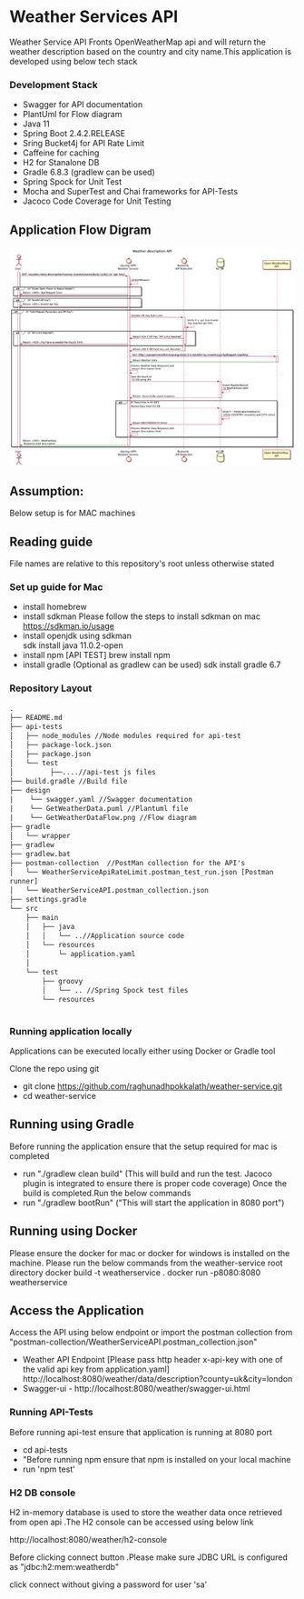  Weather Services API
=========================================
Weather Service API Fronts  OpenWeatherMap api and will return the weather description based on the country and city name.This application is developed using below tech stack

### Development Stack
- Swagger for API documentation
- PlantUml for Flow diagram
- Java 11
- Spring Boot 2.4.2.RELEASE
- Sring Bucket4j for API Rate Limit
- Caffeine for caching
- H2 for Stanalone DB
- Gradle 6.8.3 (gradlew can be used) 
- Spring Spock for Unit Test
- Mocha and SuperTest and Chai frameworks
 for API-Tests
- Jacoco Code Coverage for Unit Testing 

## Application Flow Digram
![Design](design/GetWeatherDataFlow.png)


## Assumption:
Below setup is for MAC machines

## Reading guide
File names are relative to this repository's root unless otherwise stated

### Set up guide for  Mac
- install homebrew
- install sdkman
  Please follow the steps to install sdkman on mac https://sdkman.io/usage
- install openjdk using sdkman  
    sdk install java 11.0.2-open
- install npm [API TEST]
    brew install npm
- install gradle (Optional as gradlew can be used)
   sdk install gradle 6.7

### Repository  Layout  
```
.
├── README.md
├── api-tests
│   ├── node_modules //Node modules required for api-test
│   ├── package-lock.json
│   ├── package.json 
│   └── test 
│         ├──....//api-test js files
├── build.gradle //Build file
├── design
|    └── swagger.yaml //Swagger documentation
|    └── GetWeatherData.puml //Plantuml file
|    └── GetWeatherDataFlow.png //Flow diagram 
├── gradle
│   └── wrapper
├── gradlew
├── gradlew.bat
├── postman-collection  //PostMan collection for the API's
│   └── WeatherServiceApiRateLimit.postman_test_run.json [Postman runner]
│   └── WeatherServiceAPI.postman_collection.json
├── settings.gradle
└── src
    ├── main
    │   ├── java
    │   │   └── ..//Application source code
    │   └── resources
    │       └─ application.yaml 
    │  
    └── test
        ├── groovy
        │   └── .. //Spring Spock test files 
        └── resources


```

### Running application locally 
Applications can be executed locally either using Docker or Gradle tool

 Clone the repo using git
   -  git clone https://github.com/raghunadhpokkalath/weather-service.git
   -  cd weather-service

## Running using Gradle
Before running the application ensure that the setup required for mac is completed
   - run "./gradlew clean build"  (This will build and run the test. Jacoco plugin is integrated to ensure there is proper code coverage)
    Once the build is completed.Run the below  commands
   - run "./gradlew bootRun"  ("This will start the application in 8080 port")
## Running using Docker
Please ensure the docker for mac or docker for windows is installed on the machine. Please run the below commands from the weather-service root directory
docker build -t weatherservice .
docker run -p8080:8080 weatherservice
## Access the Application 
Access the API using below endpoint or import the postman collection from "postman-collection/WeatherServiceAPI.postman_collection.json"
- Weather  API  Endpoint [Please pass http header x-api-key with
    one of the valid api key from application.yaml] 
    http://localhost:8080/weather/data/description?county=uk&city=london 
- Swagger-ui  - http://localhost:8080/weather/swagger-ui.html

### Running API-Tests
 Before running api-test ensure that application is running at 8080 port
 - cd api-tests 
 - "Before running npm ensure that npm is installed on your local machine
 -  run 'npm test'


 
### H2 DB console
H2 in-memory database is used to store the weather data once retrieved from open api .The H2 console can be accessed using below link 

http://localhost:8080/weather/h2-console

Before clicking connect button .Please make sure JDBC URL is configured as "jdbc:h2:mem:weatherdb"

click connect without giving a password for user 'sa' 